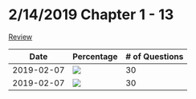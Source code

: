 # 2/14/2019 Chapter 1 - 13

[Review](midterm.pdf)

| Date | Percentage | # of Questions |
|------|------------|----------------|
| 2019-02-07 | ![](http://progressed.io/bar/57) | 30 |
| 2019-02-07 | ![](http://progressed.io/bar/33) | 30 |
